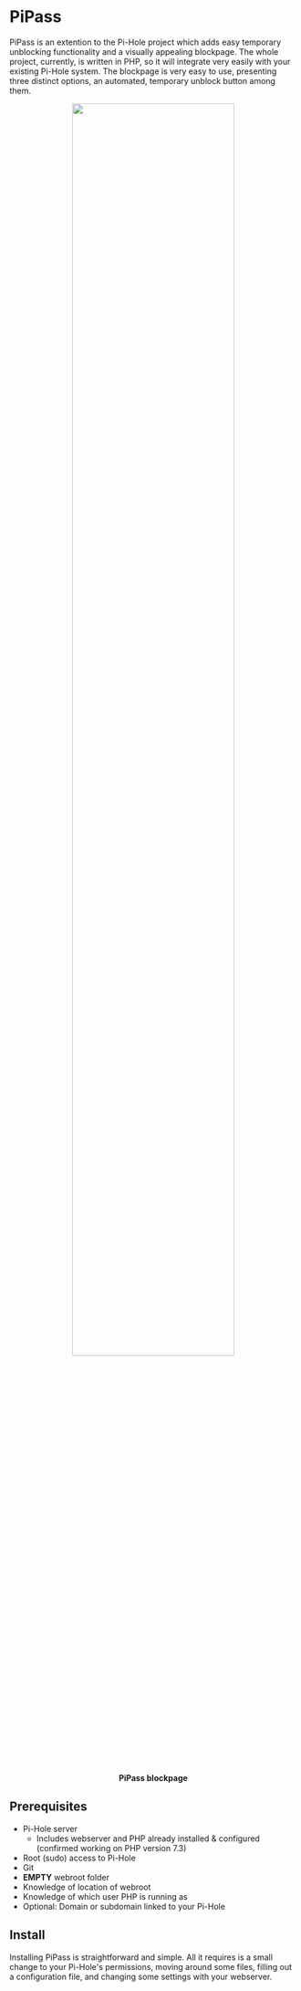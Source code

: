 # PiPass
PiPass is an extention to the Pi-Hole project which adds easy temporary unblocking functionality and a visually appealing blockpage. The whole project, currently, is written in PHP, so it will integrate very easily with your existing Pi-Hole system. The blockpage is very easy to use, presenting three distinct options, an automated, temporary unblock button among them.

<p align="center">
  <img src="https://roen.us/wp-content/uploads/2019/05/pipass-blockpage.gif" width="75%" height="75%"><br/>
  <strong>PiPass blockpage</strong><br />
</p>

Prerequisites
------
* Pi-Hole server
  * Includes webserver and PHP already installed & configured (confirmed working on PHP version 7.3)
* Root (sudo) access to Pi-Hole
* Git
* **EMPTY** webroot folder
* Knowledge of location of webroot
* Knowledge of which user PHP is running as
* Optional: Domain or subdomain linked to your Pi-Hole

Install
------
Installing PiPass is straightforward and simple. All it requires is a small change to your Pi-Hole's permissions, moving around some files, filling out a configuration file, and changing some settings with your webserver.
